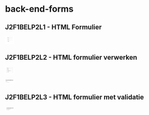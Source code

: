 # back-end-forms
## J2F1BELP2L1 - HTML Formulier
<img
    src="/screenshots/screenshot-html-form.png"
    alt="screenshot van form"
    title="html form"
    style="display: inline-block; margin: 0 auto; max-width: 30px">

## J2F1BELP2L2 - HTML formulier verwerken 
<img
    src="/screenshots/screenshot-html-form-get.png"
    alt="screenshot van form met get"
    title="html form get"
    style="display: inline-block; margin: 0 auto; max-width: 30px">

<img
    src="/screenshots/screenshot-html-form-php.png"
    alt="screenshot van ingevulde form"
    title="html form php"
    style="display: inline-block; margin: 0 auto; max-width: 30px">

## J2F1BELP2L3 - HTML formulier met validatie
<img
    src="/screenshots/screenshot-validatie-onderdeel-1.png"
    alt="screenshot van ingevulde form"
    title="html form php"
    style="display: inline-block; margin: 0 auto; max-width: 30px">
